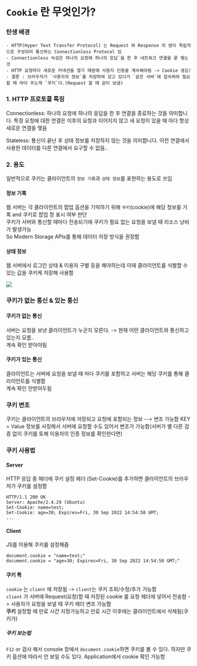 # `Cookie` 란 무엇인가? 
### 탄생 배경
    - HTTP(Hyper Text Transfer Protocol) 는 Request 와 Response 의 쌍이 독립적으로 구성되어 통신하는 Connectionless Protocol 임
    - Connectionless 속성은 하나의 요청에 하나의 응답`을 한 후 네트워크 연결을 끝 맺는 것
    - HTTP 요청마다 새로운 커넥션을 열기 때문에 사용자 인증을 계속해야됨 -> Cookie 생김!
    - 결론 : 브라우저가 `사용자의 정보`를 저장하여 갖고 있다가 `같은 서버`에 접속하여 필요할 때 마다 주는게 `쿠키`다.(Request 할 때 같이 보냄)
### 1. HTTP 프로토콜 특징

Connectionless: 하나의 요청에 하나의 응답을 한 후 연결을 종료하는 것을 의미합니다. 특정 요청에 대한 연결은 이후의 요청과 이어지지 않고 새 요청이 있을 때 마다 항상 새로운 연결을 맺음

Stateless: 통신이 끝난 후 상태 정보를 저장하지 않는 것을 의미합니다. 이전 연결에서 사용한 데이터를 다른 연결에서 요구할 수 없음..

### 2. 용도
일반적으로 쿠키는 클라이언트의 `정보 기록`과 `상태 정보`를 표현하는 용도로 쓰임

#### 정보 기록
웹 서버는 각 클라이언트의 팝업 옵션을 기억하기 위해 `쿠키`(cookie)에 해당 정보를 기록 and 쿠키로 팝업 창 표시 여부 판단<br>
쿠키가 서버와 통신할 때마다 전송되기에 쿠키가 필요 없는 요청을 보낼 때 리소스 낭비가 발생가능<br>
So Modern Storage APIs를 통해 데이터 저장 방식을 권장함

#### 상태 정보
웹 서버에서 로그인 상태 & 이용자 구별 등을 해야하는데 이때 클라이언트를 식별할 수 있는 값을 쿠키케 저장해 사용함

<img src = https://padawanr0k.github.io/static/07db78149f53a5eeafdfebd9251185e1/68386/web_cookie.jpg />

### 쿠키가 없는 통신 & 있는 통신
#### 쿠키가 없는 통신 
서버는 요청을 보낸 클라이언트가 누군지 모른다. -> 현재 어떤 클라이언트와 통신하고 있는지 모름..<br>계속 확인 받아야됨
#### 쿠키가 있는 통신
클라이언트는 서버에 요청을 보낼 때 마다 쿠키를 포함하고 서버는 해당 쿠키를 통해 클라이언트를 식별함<br>계속 확인 안받아두됨

### 쿠키 변조
쿠키는 클라이언트의 브라우저에 저장되고 요청에 포함되는 정보 --> 변조 가능함 KEY = Value 정보를 사칭해서 서버에 요청할 수도 있어서 변조가 가능함(서버가 별 다른 검증 없이 쿠키를 토해 이용자의 인증 정보를 확인한다면)

### 쿠키 사용법
#### Server
HTTP 응답 중 헤더에 쿠키 설정 헤더 (Set-Cookie)를 추가하면 클라이언트의 브라우저가 쿠키를 설정함
```
HTTP/1.1 200 OK
Server: Apache/2.4.29 (Ubuntu)
Set-Cookie: name=test;
Set-Cookie: age=30; Expires=Fri, 30 Sep 2022 14:54:50 GMT;
...
```
#### Client
JS를 이용해 쿠키를 설정해줌
```
document.cookie = "name=test;"
document.cookie = "age=30; Expires=Fri, 30 Sep 2022 14:54:50 GMT;"
```
#### 쿠키 특
`cookie` 는 `client` 에 저장됨 -> `client`는 쿠키 조회/수정/추가 가능함<br>
`client` 가 서버에 Request(요청)할 때 저장된 cookie 를 요청 헤더에 넣어서 전송함 -> 사용자가 요청을 보낼 때 쿠키 헤더 변조 가능함<br>
<b>쿠키</b> 설정할 때 만료 시간 지정가능하고 만료 시간 이후에는 클라이언트에서 삭제됨(쿠키가)<br>
##### 쿠키 보는법
`F12` or 검사 해서 console 창에서 `document.cookie`하면 쿠키를 볼 수 있다. 하지만 쿠키 옵션에 따라서 안 보일 수도 있다.
Application에서 cookie 확인 가능함
